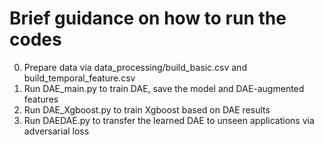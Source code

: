 # Brief guidance on how to run the codes
0. Prepare data via data_processing/build_basic.csv and build_temporal_feature.csv
1. Run DAE_main.py to train DAE, save the model and DAE-augmented features
2. Run DAE_Xgboost.py to train Xgboost based on DAE results
3. Run DAEDAE.py to transfer the learned DAE to unseen applications via adversarial loss